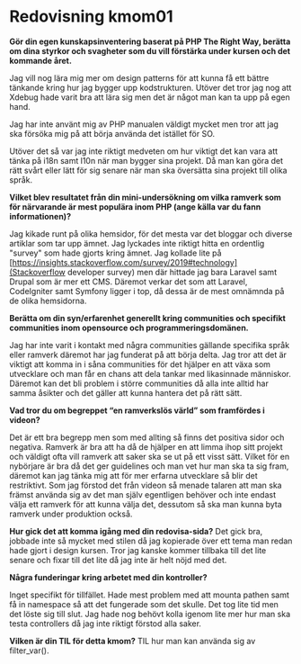 ---
---
Redovisning kmom01
=========================



**Gör din egen kunskapsinventering baserat på PHP The Right Way, berätta om dina styrkor och svagheter som du vill förstärka under kursen och det kommande året.**


Jag vill nog lära mig mer om design patterns för
att kunna få ett bättre tänkande kring hur jag bygger upp kodstrukturen. Utöver det tror jag nog att
Xdebug hade varit bra att lära sig men det är något man kan ta upp på egen hand.

Jag har inte använt mig av PHP manualen väldigt mycket men tror att jag ska försöka
mig på att börja använda det istället för SO.

Utöver det så var jag inte riktigt medveten om hur viktigt det kan vara att tänka
på i18n samt l10n när man bygger sina projekt. Då man kan göra det rätt svårt eller lätt
för sig senare när man ska översätta sina projekt till olika språk.


**Vilket blev resultatet från din mini-undersökning om vilka ramverk som för närvarande är mest populära inom PHP (ange källa var du fann informationen)?**

Jag kikade runt på olika hemsidor, för det mesta var det bloggar och diverse artiklar som
tar upp ämnet. Jag lyckades inte riktigt hitta en ordentlig "survey" som hade gjorts kring
ämnet. Jag kollade lite på [https://insights.stackoverflow.com/survey/2019#technology](Stackoverflow developer survey) men där hittade jag bara
Laravel samt Drupal som är mer ett CMS. Däremot verkar det som att Laravel, CodeIgniter samt Symfony ligger i top, då dessa är de mest omnämnda
på de olika hemsidorna.

**Berätta om din syn/erfarenhet generellt kring communities och specifikt communities inom opensource och programmeringsdomänen.**

Jag har inte varit i kontakt med några communities gällande specifika språk eller ramverk
däremot har jag funderat på att börja delta. Jag tror att det är viktigt att
komma in i såna communities för det hjälper en att växa som utvecklare och man
får en chans att dela tankar med likasinnade människor. Däremot kan det bli problem
i större communities då alla inte alltid har samma åsikter och det gäller att kunna
hantera det på rätt sätt.


**Vad tror du om begreppet “en ramverkslös värld” som framfördes i videon?**

Det är ett bra begrepp men som med allting så finns det positiva sidor och negativa.
Ramverk är bra att ha då de hjälper en att limma ihop sitt projekt och väldigt
ofta vill ramverk att saker ska se ut på ett visst sätt. Vilket för en nybörjare
är bra då det ger guidelines och man vet hur man ska ta sig fram, däremot
kan jag tänka mig att för mer erfarna utvecklare så blir det restriktivt. Som jag förstod
det från videon så menade talaren att man ska främst använda sig av det man själv
egentligen behöver och inte endast välja ett ramverk för att kunna välja det, dessutom
så ska man kunna byta ramverk under produktion också.

**Hur gick det att komma igång med din redovisa-sida?**
Det gick bra, jobbade inte så mycket med stilen då jag kopierade över ett tema
man redan hade gjort i design kursen. Tror jag kanske kommer tillbaka till det
lite senare och fixar till det lite då jag inte är helt nöjd med det.

**Några funderingar kring arbetet med din kontroller?**

Inget specifikt för tillfället. Hade mest problem med att mounta pathen samt få in
namespace så att det fungerade som det skulle. Det tog lite tid men det löste sig
till slut. Jag hade nog behövt kolla igenom lite mer hur man ska testa controllers
då jag inte riktigt förstod alla saker.



**Vilken är din TIL för detta kmom?**
TIL hur man kan använda sig av filter_var().

